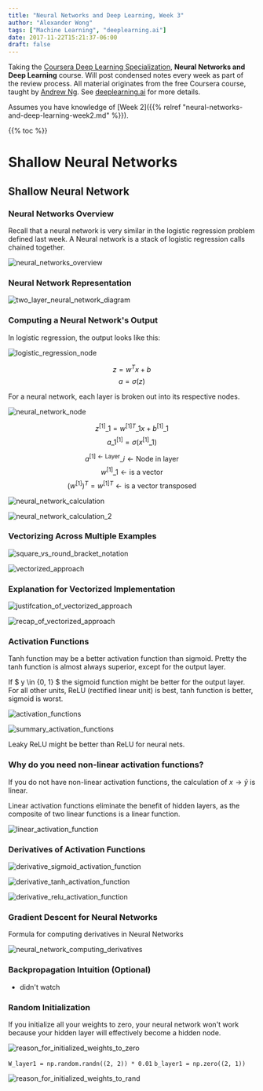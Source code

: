 ```yaml
---
title: "Neural Networks and Deep Learning, Week 3"
author: "Alexander Wong"
tags: ["Machine Learning", "deeplearning.ai"]
date: 2017-11-22T15:21:37-06:00
draft: false
---
```


Taking the [Coursera Deep Learning Specialization](https://www.coursera.org/specializations/deep-learning), **Neural Networks and Deep Learning** course. Will post condensed notes every week as part of the review process. All material originates from the free Coursera course, taught by [Andrew Ng](http://www.andrewng.org/). See [deeplearning.ai](https://www.deeplearning.ai/) for more details.

Assumes you have knowledge of [Week 2]({{% relref "neural-networks-and-deep-learning-week2.md" %}}).

{{% toc %}}

# Shallow Neural Networks

## Shallow Neural Network

### Neural Networks Overview

Recall that a neural network is very similar in the logistic regression problem defined last week. A Neural network is a stack of logistic regression calls chained together.

![neural_networks_overview](/img/deeplearning-ai/neural_networks_overview.png)

### Neural Network Representation

![two_layer_neural_network_diagram](/img/deeplearning-ai/two_layer_neural_network_diagram.png)

### Computing a Neural Network's Output

In logistic regression, the output looks like this:

![logistic_regression_node](/img/deeplearning-ai/logistic_regression_node.png)

$$ z = w^Tx + b $$
$$ a = \sigma(z) $$

For a neural network, each layer is broken out into its respective nodes.

![neural_network_node](/img/deeplearning-ai/neural_network_node.png)

$$ z^{[1]}\_1 = w^{[1]T}\_1x + b^{[1]}\_1 $$
$$ a\_1^{[1]} = \sigma(x^{[1]}\_1) $$

$$ a^{[1] \leftarrow \text{Layer} }\_{i \leftarrow \text{Node in layer}} $$
$$ w^{[1]}\_1 \leftarrow \text{is a vector} $$
$$ (w^{[1]})^T = w^{[1]T} \leftarrow \text{is a vector transposed} $$

![neural_network_calculation](/img/deeplearning-ai/neural_network_calculation.png)

![neural_network_calculation_2](/img/deeplearning-ai/neural_network_calculation_2.png)

### Vectorizing Across Multiple Examples

![square_vs_round_bracket_notation](/img/deeplearning-ai/square_vs_round_bracket_notation.png)

![vectorized_approach](/img/deeplearning-ai/vectorized_approach.png)

### Explanation for Vectorized Implementation

![justifcation_of_vectorized_approach](/img/deeplearning-ai/justifcation_of_vectorized_approach.png)

![recap_of_vectorized_approach](/img/deeplearning-ai/recap_of_vectorized_approach.png)

### Activation Functions

Tanh function may be a better activation function than sigmoid. Pretty the tanh function is almost always superior, except for the output layer.

If $ y \in \{0, 1\} $ the sigmoid function might be better for the output layer.
For all other units, ReLU (rectified linear unit) is best, tanh function is better, sigmoid is worst.

![activation_functions](/img/deeplearning-ai/activation_functions.png)

![summary_activation_functions](/img/deeplearning-ai/summary_activation_functions.png)

Leaky ReLU might be better than ReLU for neural nets.

### Why do you need non-linear activation functions?

If you do not have non-linear activation functions, the calculation of $x \rightarrow \hat{y}$ is linear.

Linear activation functions eliminate the benefit of hidden layers, as the composite of two linear functions is a linear function.

![linear_activation_function](/img/deeplearning-ai/linear_activation_function.png)

### Derivatives of Activation Functions

![derivative_sigmoid_activation_function](/img/deeplearning-ai/derivative_sigmoid_activation_function.png)

![derivative_tanh_activation_function](/img/deeplearning-ai/derivative_tanh_activation_function.png)

![derivative_relu_activation_function](/img/deeplearning-ai/derivative_relu_activation_function.png)

### Gradient Descent for Neural Networks

Formula for computing derivatives in Neural Networks

![neural_network_computing_derivatives](/img/deeplearning-ai/neural_network_computing_derivatives.png)

### Backpropagation Intuition (Optional)

- didn't watch

### Random Initialization

If you initialize all your weights to zero, your neural network won't work because your hidden layer will effectively become a hidden node.

![reason_for_initialized_weights_to_zero](/img/deeplearning-ai/reason_for_initialized_weights_to_zero.png)

`W_layer1 = np.random.randn((2, 2)) * 0.01`
`b_layer1 = np.zero((2, 1))`

![reason_for_initialized_weights_to_rand](/img/deeplearning-ai/reason_for_initialized_weights_to_rand.png)
